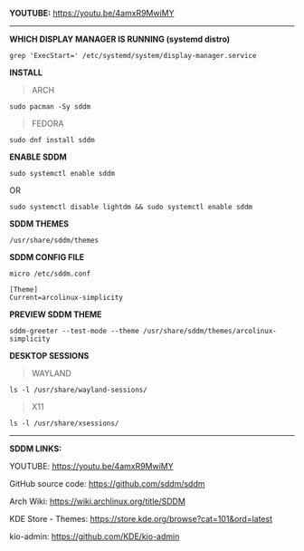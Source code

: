 **YOUTUBE:** https://youtu.be/4amxR9MwiMY

---

**WHICH DISPLAY MANAGER IS RUNNING (systemd distro)**
```
grep 'ExecStart=' /etc/systemd/system/display-manager.service
```

**INSTALL**

> ARCH
```
sudo pacman -Sy sddm
```

> FEDORA
```
sudo dnf install sddm
```

**ENABLE SDDM**
```
sudo systemctl enable sddm
```

OR

```
sudo systemctl disable lightdm && sudo systemctl enable sddm
```

**SDDM THEMES**
```
/usr/share/sddm/themes
```

**SDDM CONFIG FILE**
```
micro /etc/sddm.conf
```

```
[Theme]
Current=arcolinux-simplicity
```

**PREVIEW SDDM THEME**
```
sddm-greeter --test-mode --theme /usr/share/sddm/themes/arcolinux-simplicity
```


**DESKTOP SESSIONS**

> WAYLAND
```
ls -l /usr/share/wayland-sessions/
```

> X11
```
ls -l /usr/share/xsessions/
```

---

**SDDM LINKS:**

YOUTUBE: https://youtu.be/4amxR9MwiMY

GitHub source code: https://github.com/sddm/sddm

Arch Wiki: https://wiki.archlinux.org/title/SDDM

KDE Store - Themes: https://store.kde.org/browse?cat=101&ord=latest

kio-admin: https://github.com/KDE/kio-admin



